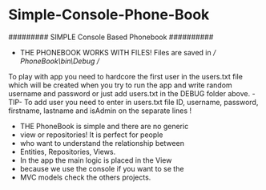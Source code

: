 # Simple-Console-Phone-Book
######### SIMPLE Console Based Phonebook ##########

- THE PHONEBOOK WORKS WITH FILES!
Files are saved in */ PhoneBook\bin\Debug /* 

To play with app you need to hardcore the first user in the users.txt file which will be created when you try to run the app and write random username and password or just add users.txt in the DEBUG folder above.
-TIP-
To add user you need to enter in users.txt file ID, username, password, firstname, lastname and isAdmin on the separate lines !

- THE PhoneBook is simple and there are no generic
- view or repositories! It is perfect for people
- who want to understand the relationship between
- Entities, Repositories, Views.
- In the app the main logic is placed in the View
- because we use the console if you want to se the
- MVC models check the others projects.
